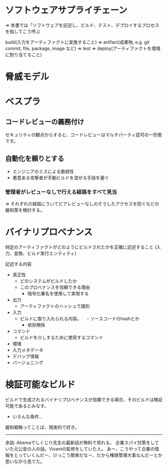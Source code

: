 # ソフトウェアサプライチェーン
=> 本書では「ソフトウェアを記述し、ビルド、テスト、デプロイするプロセスを指してこう呼ぶ

build(入力をアーティファクトに変換すること)
=> artifact(成果物, e.g. git commit, file, package, image など)
=> test
=> deploy(アーティファクトを環境に割り当てること)


# 脅威モデル


# ベスプラ
## コードレビューの義務付け
セキュリティの観点からすると、コードレビューはマルチパーティ認可の一形態です。

## 自動化を頼りとする
- エンジニアのミスによる脆弱性
- 悪意ある攻撃者が手動ビルドを混ぜる手段を塞ぐ

### 管理者がレビューなしで行える経路をすべて見当
=> それぞれの経路にういてピアレビューなしのそうしたアクセスを防ぐなどの緩和策を検討する。




# バイナリプロべナンス
特定のアーティファクトがどのようにビルドされたかを正確に記述すること
(入力、変換、ビルド実行エンティティ)

記述する内容
- 真正性
  - どのシステムがビルドしたか
  - このプロべナンスを信頼できる理由
    - 暗号化署名を使用して実現する
- 出力
    - アーティファクトのハッシュで識別
- 入力
    - ビルドに取り入れられる内容。
    　- ソースコードのhashとか
      - 依存関係
- コマンド
    - ビルドを介しするために使用するコマンド
- 環境
- 入力メタデータ
- デバッグ情報
- バージョニング


# 検証可能なビルド
ビルドで生成されるバイナリプロべナンスが信頼できる場合、そのビルドは検証可能であるとみなす。

- いろんな条件...





緩和戦略ってことば、現実的で好き。


---

余談: Abemaでしくじり先生の最新話が無料で見れる。
企業スパイ対策をしていた元公安の人の話。Vivantの監修をしていた人。
あー、こうやって企業の情報をとっていくんだー、けっこう簡単だなー、だから権限管理大事なんだーとか思いながら見てた。


